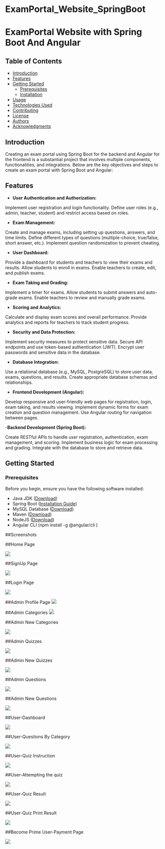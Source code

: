 # ExamPortal_Website_SpringBoot

# ExamPortal Website with Spring Boot And Angular



## Table of Contents
- [Introduction](#introduction)
- [Features](#features)
- [Getting Started](#getting-started)
  - [Prerequisites](#prerequisites)
  - [Installation](#installation)
- [Usage](#usage)
- [Technologies Used](#technologies-used)
- [Contributing](#contributing)
- [License](#license)
- [Authors](#authors)
- [Acknowledgments](#acknowledgments)

## Introduction

Creating an exam portal using Spring Boot for the backend and Angular for the frontend is a substantial project that involves multiple components, functionalities, and integrations. Below are the key objectives and steps to create an exam portal with Spring Boot and Angular:

## Features

- **User Authentication and Authorization:**

Implement user registration and login functionality.
Define user roles (e.g., admin, teacher, student) and restrict access based on roles.

- **Exam Management:**

Create and manage exams, including setting up questions, answers, and time limits.
Define different types of questions (multiple-choice, true/false, short answer, etc.).
Implement question randomization to prevent cheating.

- **User Dashboard:**

Provide a dashboard for students and teachers to view their exams and results.
Allow students to enroll in exams.
Enable teachers to create, edit, and publish exams.

- **Exam Taking and Grading:**

Implement a timer for exams.
Allow students to submit answers and auto-grade exams.
Enable teachers to review and manually grade exams.

- **Scoring and Analytics:**

Calculate and display exam scores and overall performance.
Provide analytics and reports for teachers to track student progress.

- **Security and Data Protection:**

Implement security measures to protect sensitive data.
Secure API endpoints and use token-based authentication (JWT).
Encrypt user passwords and sensitive data in the database.

- **Database Integration:**

Use a relational database (e.g., MySQL, PostgreSQL) to store user data, exams, questions, and results.
Create appropriate database schemas and relationships.

- **Frontend Development (Angular):**

Develop responsive and user-friendly web pages for registration, login, exam taking, and results viewing.
Implement dynamic forms for exam creation and question management.
Use Angular routing for navigation between pages.

-**Backend Development (Spring Boot):**

Create RESTful APIs to handle user registration, authentication, exam management, and scoring.
Implement business logic for exam processing and grading.
Integrate with the database to store and retrieve data.

## Getting Started
### Prerequisites

Before you begin, ensure you have the following software installed:

- Java JDK ([Download](https://www.oracle.com/java/technologies/javase-downloads.html))
- Spring Boot ([Installation Guide](https://spring.io/projects/spring-boot))
- MySQL Database ([Download](https://dev.mysql.com/downloads/))
- Maven ([Download](https://maven.apache.org/download.cgi))
- NodeJS ([Download](https://nodejs.org/en/download/current))
- Angular CLI (npm install -g @angular/cli
)

  
##Screenshots

##Home Page 

<img src="./Screenshots/Home.png">

##SignUp Page 

<img src="./Screenshots/reg.png">

##Login Page 

<img src="./Screenshots/login.png">

##Admin Profile Page
<img src="./Screenshots/admin_profile.png"> 



##Admin Categories
<img src="./Screenshots/Add-category.png">



##Admin New Categories

<img src="./Screenshots/new-cat.png">

##Admin Quizzes

<img src="./Screenshots/quizzes.png">

##Admin  New Quizzes

<img src="./Screenshots/new quiz.png">


##Admin Questions

<img src="./Screenshots/questions.png">

##Admin New Questions

<img src="./Screenshots/add-question.png">

##User-Dashboard

<img src="./Screenshots/All-av-quiz.png">

##User-Questions By Category

<img src="./Screenshots/quiz-by-cat.png">

##User-Quiz Instruction

<img src="./Screenshots/instruct.png">

##User-Attempting the quiz

<img src="./Screenshots/test-quiz.png">

##User-Quiz Result

<img src="./Screenshots/quiz-by-cat.png">

##User-Quiz Print Result

<img src="./Screenshots/print.png">

##Become Prime User-Payment Page 

<img src="./Screenshots/payment.png">